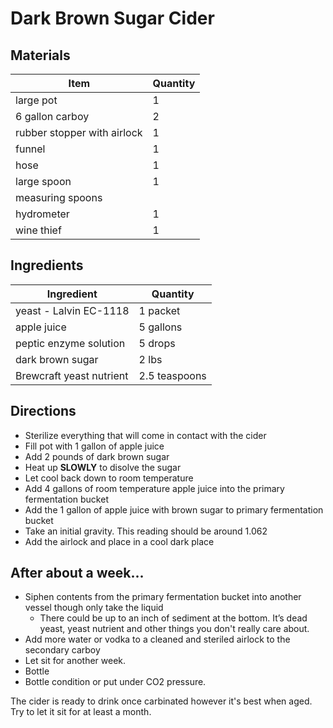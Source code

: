 # Dark Brown Sugar Cider

## Materials 

| Item | Quantity | 
| ------------- | ----------- |
| large pot | 1 |
| 6 gallon carboy | 2 | 
| rubber stopper with airlock | 1 |
| funnel | 1 | 
| hose | 1 | 
| large spoon | 1 | 
| measuring spoons | | 
| hydrometer | 1 |
| wine thief | 1 |

## Ingredients

| Ingredient | Quantity | 
| ------------- | ----------- |
| yeast - Lalvin EC-1118 | 1 packet |
| apple juice | 5 gallons | 
| peptic enzyme solution | 5 drops |
| dark brown sugar | 2 lbs |
| Brewcraft yeast nutrient | 2.5 teaspoons |

## Directions

* Sterilize everything that will come in contact with the cider
* Fill pot with 1 gallon of apple juice
* Add 2 pounds of dark brown sugar
* Heat up **SLOWLY** to disolve the sugar
* Let cool back down to room temperature
* Add 4 gallons of room temperature apple juice into the primary fermentation bucket 
* Add the 1 gallon of apple juice with brown sugar to primary fermentation bucket
* Take an initial gravity.  This reading should be around 1.062
* Add the airlock and place in a cool dark place

## After about a week...

* Siphen contents from the primary fermentation bucket into another vessel though only take the liquid
    * There could be up to an inch of sediment at the bottom.  It’s dead yeast, yeast nutrient and other things you don't really care about.
* Add more water or vodka to a cleaned and steriled airlock to the secondary carboy
* Let sit for another week.
* Bottle
* Bottle condition or put under CO2 pressure. 

The cider is ready to drink once carbinated however it's best when aged. Try to let it sit for at least a month.
